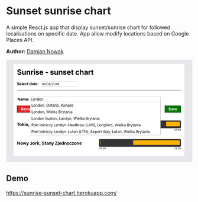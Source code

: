 # Sunset sunrise chart

A simple React.js app that display sunset/sunrise chart for followed localisations on specific date. App allow modify locations based on Google Places API.

**Author:** [Damian Nowak](mailto:me@dnowak.dev)

![screenshot](Screenshot.png)

## Demo
https://sunrise-sunset-chart.herokuapp.com/

